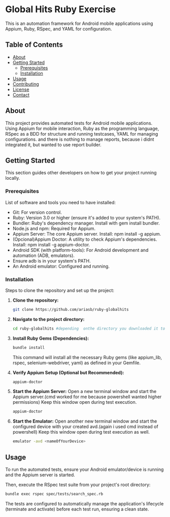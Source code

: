# Global Hits Ruby Exercise

This is an automation framework for Android mobile applications using Appium, Ruby, RSpec, and YAML for configuration.

## Table of Contents
- [About](#about)
- [Getting Started](#getting-started)
    - [Prerequisites](#prerequisites)
    - [Installation](#installation)
- [Usage](#usage)
- [Contributing](#contributing)
- [License](#license)
- [Contact](#contact)

## About

This project provides automated tests for Android mobile applications. Using Appium for mobile interaction, Ruby as the programming language, RSpec as a BDD for structure and running testcases, YAML for managing  configurations. and there is nothing to manage reports, because i didnt  integrated it, but wanted to use report builder.


## Getting Started

This section guides other developers on how to get your project running locally.

### Prerequisites

List of software and tools you need to have installed:

- Git: For version control.
- Ruby: Version 3.0 or higher (ensure it's added to your system's PATH).
- Bundler: Ruby's dependency manager. Install with gem install bundler.
- Node.js and npm: Required for Appium.
- Appium Server: The core Appium server. Install: npm install -g appium.
- (Opcional)Appium Doctor: A utility to check Appium's dependencies. Install: npm install -g appium-doctor.
- Android SDK (with platform-tools): For Android development and automation (ADB, emulators).
- Ensure adb is in your system's PATH.
- An Android emulator: Configured and running.


### Installation

Steps to clone the repository and set up the project:

1.  **Clone the repository:**
    ```bash
    git clone https://github.com/ariasb/ruby-globalhits
    ```

2.  **Navigate to the project directory:**
    ```bash
    cd ruby-globalhits #depending  onthe directory you downloaded it to
    ```

3.  **Install Ruby Gems (Dependencies):**
    ```bash
    bundle install
    ```
    This command will install all the necessary Ruby gems (like appium_lib, rspec, selenium-webdriver, yaml) as defined in your Gemfile.
	
4.  **Verify Appium Setup (Optional but Recommended):**
    ```bash
    appium-doctor
    ```
	
5.  **Start the Appium Server:**
	Open a new terminal window and start the Appium server.(cmd worked for me  because  powershell wanted  higher permissions) Keep this window open during test execution.
    ```bash
    appium-doctor
    ```
6.  **Start the Emulator:**
	Open another new terminal window and start the configured device with your created avd.(again i used cmd instead of powershell) Keep this window open during test execution as well.
    ```bash
    emulator -avd <nameOfYourDevice>
    ```

## Usage

To run the automated tests, ensure your Android emulator/device is running and the Appium server is started.

Then, execute the RSpec test suite from your project's root directory:

```bash
bundle exec rspec spec/tests/search_spec.rb
```
The tests are configured to automatically manage the application's lifecycle (terminate and activate) before each test run, ensuring a clean state.